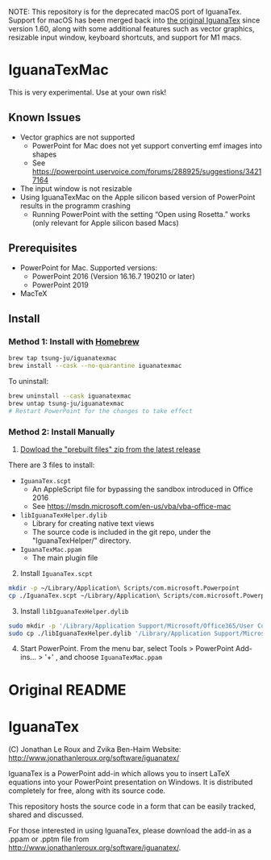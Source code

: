 NOTE: This repository is for the deprecated macOS port of IguanaTex.
Support for macOS has been merged back into [the original IguanaTex](https://github.com/Jonathan-LeRoux/IguanaTex) since version 1.60,
along with some additional features such as vector graphics, resizable input window, keyboard shortcuts, and support for M1 macs.

# IguanaTexMac

This is very experimental. Use at your own risk!

## Known Issues
* Vector graphics are not supported
  * PowerPoint for Mac does not yet support converting emf images into shapes
  * See https://powerpoint.uservoice.com/forums/288925/suggestions/34217164
* The input window is not resizable
* Using IguanaTexMac on the Apple silicon based version of PowerPoint results in the programm crashing
  * Running PowerPoint with the setting “Open using Rosetta.” works (only relevant for Apple silicon based Macs)

## Prerequisites
* PowerPoint for Mac. Supported versions:
  * PowerPoint 2016 (Version 16.16.7 190210 or later)
  * PowerPoint 2019
* MacTeX

## Install

### Method 1: Install with [Homebrew](https://brew.sh)

```bash
brew tap tsung-ju/iguanatexmac
brew install --cask --no-quarantine iguanatexmac
```

To uninstall:

```bash
brew uninstall --cask iguanatexmac
brew untap tsung-ju/iguanatexmac
# Restart PowerPoint for the changes to take effect
```

### Method 2: Install Manually

1. [Dowload the "prebuilt files" zip from the latest release](https://github.com/tsung-ju/IguanaTexMac/releases)

There are 3 files to install:
* `IguanaTex.scpt`
  * An AppleScript file for bypassing the sandbox introduced in Office 2016
  * See https://msdn.microsoft.com/en-us/vba/vba-office-mac
* `libIguanaTexHelper.dylib`
  * Library for creating native text views
  * The source code is included in the git repo, under the "IguanaTexHelper/" directory.
* `IguanaTexMac.ppam`
  * The main plugin file

2. Install `IguanaTex.scpt`
```bash
mkdir -p ~/Library/Application\ Scripts/com.microsoft.Powerpoint
cp ./IguanaTex.scpt ~/Library/Application\ Scripts/com.microsoft.Powerpoint/IguanaTex.scpt
```

3. Install `libIguanaTexHelper.dylib`
```bash
sudo mkdir -p '/Library/Application Support/Microsoft/Office365/User Content.localized/Add-Ins.localized'
sudo cp ./libIguanaTexHelper.dylib '/Library/Application Support/Microsoft/Office365/User Content.localized/Add-Ins.localized/libIguanaTexHelper.dylib'
```

4. Start PowerPoint. From the menu bar, select Tools > PowerPoint Add-ins... > '+' , and choose `IguanaTexMac.ppam`


Original README
===============

# IguanaTex

(C) Jonathan Le Roux and Zvika Ben-Haim
Website: http://www.jonathanleroux.org/software/iguanatex/

IguanaTex is a PowerPoint add-in which allows you to insert LaTeX equations into your PowerPoint presentation on Windows. It is distributed completely for free, along with its source code.

This repository hosts the source code in a form that can be easily tracked, shared and discussed.

For those interested in using IguanaTex, please download the add-in as a .ppam or .pptm file from http://www.jonathanleroux.org/software/iguanatex/.
